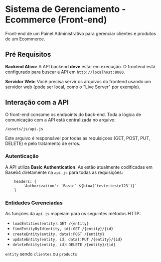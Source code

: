 
# Sistema de Gerenciamento - Ecommerce (Front-end)

Front-end de um Painel Administrativo para gerenciar clientes e produtos de um Ecommerce.

## Pré Requisitos

**Backend Ativo:** A API backend **deve** estar em execução. O frontend está configurado para 
buscar a API em ``http://localhost:8080``.

**Servidor Web:** Você precisa servir os arquivos do frontend usando um servidor web (pode ser 
local, como o "Live Server" por exemplo).

## Interação com a API
O front-end consome os endpoints do back-end. Toda a lógica de comunicação com a API está 
centralizada no arquivo:

```/assets/js/api.js```

Este arquivo é responsável por todas as requisiçoes (GET, POST, PUT, DELETE) e pelo tratamento 
de erros.

### Autenticação

A API utiliza **Basic Authentication**. As estão atualmente codificadas 
em Base64 diretamente na ``api.js`` para todas as requisições:
```
    headers: {
        'Authorization': `Basic` ${btoa(`teste:teste123`)}`
    }
```

### Entidades Gerenciadas

As funções da ``api.js`` mapeiam para os seguintes métodos HTTP:
* ``loadEntities(entity)``: `GET /{entity}`
* ``findEntityById(entity, id)``: `GET /{entity}/{id}`
* ``createEntity(entity, data)``: `POST /{entity}`
* ``updateEntity(entity, id, data)``: `PUT /{entity}/{id}`
* ``deleteEntity(entity, id)``: `DELETE /{entity}/{id}`

`entity` sendo `clientes` ou `products`